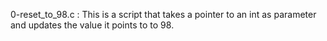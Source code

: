 0-reset_to_98.c : This is a script that takes a pointer to an int as parameter and updates the value it points to to 98.
